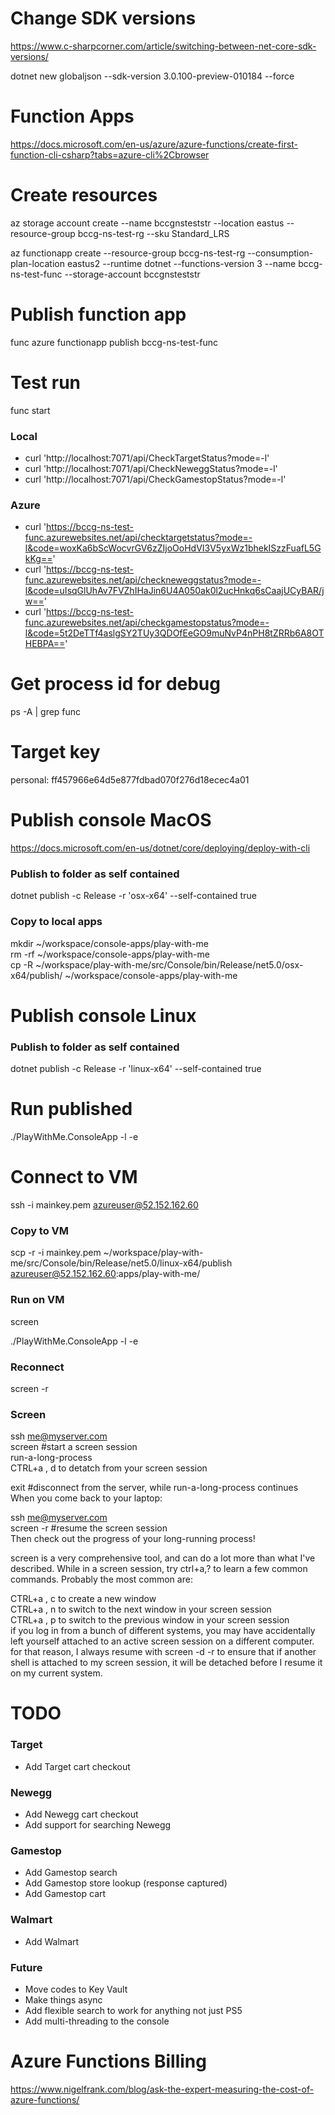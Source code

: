 # Change SDK versions

https://www.c-sharpcorner.com/article/switching-between-net-core-sdk-versions/

dotnet new globaljson --sdk-version 3.0.100-preview-010184 --force


# Function Apps

https://docs.microsoft.com/en-us/azure/azure-functions/create-first-function-cli-csharp?tabs=azure-cli%2Cbrowser


# Create resources

az storage account create --name bccgnsteststr --location eastus --resource-group bccg-ns-test-rg --sku Standard_LRS  

az functionapp create --resource-group bccg-ns-test-rg --consumption-plan-location eastus2 --runtime dotnet --functions-version 3 --name   bccg-ns-test-func --storage-account bccgnsteststr  


# Publish function app

func azure functionapp publish bccg-ns-test-func  


# Test run

func start

### Local
- curl 'http://localhost:7071/api/CheckTargetStatus?mode=-l'
- curl 'http://localhost:7071/api/CheckNeweggStatus?mode=-l'
- curl 'http://localhost:7071/api/CheckGamestopStatus?mode=-l'

### Azure
- curl 'https://bccg-ns-test-func.azurewebsites.net/api/checktargetstatus?mode=-l&code=woxKa6bScWocvrGV6zZIjoOoHdVI3V5yxWz1bhekISzzFuafL5GkKg=='
- curl 'https://bccg-ns-test-func.azurewebsites.net/api/checkneweggstatus?mode=-l&code=uIsqGlUhAv7FVZhIHaJin6U4A050ak0l2ucHnkq6sCaajUCyBAR/jw=='
- curl 'https://bccg-ns-test-func.azurewebsites.net/api/checkgamestopstatus?mode=-l&code=5t2DeTTf4aslgSY2TUy3QDOfEeGO9muNvP4nPH8tZRRb6A8OTHEBPA=='


# Get process id for debug

ps -A | grep func


# Target key

personal: ff457966e64d5e877fdbad070f276d18ecec4a01


# Publish console MacOS

https://docs.microsoft.com/en-us/dotnet/core/deploying/deploy-with-cli

### Publish to folder as self contained
dotnet publish -c Release -r 'osx-x64' --self-contained true

### Copy to local apps
mkdir ~/workspace/console-apps/play-with-me  
rm -rf ~/workspace/console-apps/play-with-me  
cp -R ~/workspace/play-with-me/src/Console/bin/Release/net5.0/osx-x64/publish/ ~/workspace/console-apps/play-with-me  

# Publish console Linux

### Publish to folder as self contained
dotnet publish -c Release -r 'linux-x64' --self-contained true

# Run published 

./PlayWithMe.ConsoleApp -l -e

# Connect to VM

ssh -i mainkey.pem azureuser@52.152.162.60

### Copy to VM
scp -r -i mainkey.pem ~/workspace/play-with-me/src/Console/bin/Release/net5.0/linux-x64/publish azureuser@52.152.162.60:apps/play-with-me/

### Run on VM
screen

./PlayWithMe.ConsoleApp -l -e

### Reconnect

screen -r

### Screen
ssh me@myserver.com  
screen               #start a screen session  
run-a-long-process  
CTRL+a , d to detatch from your screen session  

exit                 #disconnect from the server, while run-a-long-process continues  
When you come back to your laptop:  
  
ssh me@myserver.com  
screen -r            #resume the screen session  
Then check out the progress of your long-running process!  
  
screen is a very comprehensive tool, and can do a lot more than what I've described. While in a screen session, try ctrl+a,? to learn a few common commands. Probably the most common are:  
  
CTRL+a , c to create a new window  
CTRL+a , n to switch to the next window in your screen session  
CTRL+a , p to switch to the previous window in your screen session  
if you log in from a bunch of different systems, you may have accidentally left yourself attached to an active screen session on a different computer. for that reason, I always resume with screen -d -r to ensure that if another shell is attached to my screen session, it will be detached before I resume it on my current system.  


# TODO

### Target
- Add Target cart checkout

### Newegg
- Add Newegg cart checkout
- Add support for searching Newegg

### Gamestop
- Add Gamestop search
- Add Gamestop store lookup (response captured)
- Add Gamestop cart

### Walmart
- Add Walmart

### Future
- Move codes to Key Vault
- Make things async
- Add flexible search to work for anything not just PS5
- Add multi-threading to the console

# Azure Functions Billing

https://www.nigelfrank.com/blog/ask-the-expert-measuring-the-cost-of-azure-functions/
